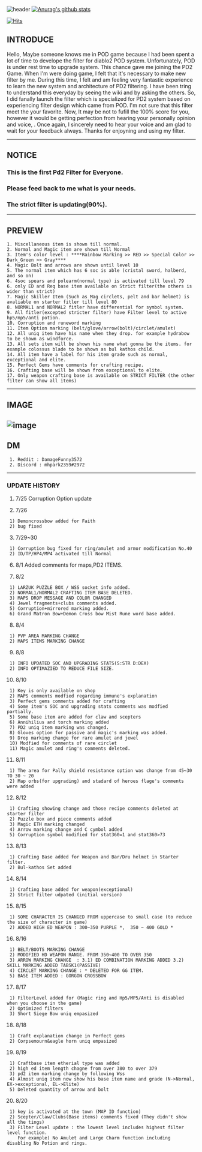 
![header](https://capsule-render.vercel.app/api?type=Waving&color=gradient&text=%20PiLLLa'sPD2filter%20%20&height=300&fontSize=80)
[![Anurag's github stats](https://github-readme-stats.vercel.app/api?username=PiLLLaa&show_icons=true&theme=synthwave)](https://github.com/PiLLLaa/github-readme-stats)

[![Hits](https://hits.seeyoufarm.com/api/count/incr/badge.svg?url=https%3A%2F%2Fgithub.com%2FPiLLLaa%2Fhit-counter)](https://hits.seeyoufarm.com)
 
 ## INTRODUCE
   Hello, Maybe someone knows me in POD game because I had been spent a lot of time to develope the filter for diablo2 POD system. Unfortunately, POD is under rest time to upgrade system. This chance gave me joining the PD2 Game. When I'm were doing game, I felt that it's necessary to make new filter by me. During this time, I felt and am feeling very fantastic experience to learn the new system and architecture of PD2 filtering. I have been tring to understand this everyday by seeing the wiki and by asking the others. So, I did fanally launch the filter which is specialized for PD2 system based on experiencing filter design which came from POD. I'm not sure that this filter meet the your favorite. Now, It may be not to fufill the 100% score for you, however it would be getting perfection from hearing your personally opinion and voice, . Once again, I sincerely need to hear your voice and am glad to wait for your feedback always. Thanks for enjoyning and using my filter.
 
 ----------------------------------------------------------------------------------------------------------------------
 
 ## NOTICE

 ### This is the first Pd2 Filter for Everyone. 
 ### Please feed back to me what is your needs.
 ### The strict filter is updating(90%).
  
 ----------------------------------------------------------------------------------------------------------------------
 ## PREVIEW
    
    1. Miscellaneous item is shown till normal.
    2. Normal and Magic item are shown till Normal
    3. Item's color level : ****Rainbow Marking >> RED >> Special Color >> Dark_Green >> Gray****
    4. Magic Bolt and arrows are shown until level 10
    5. The normal item which has 6 soc is able (cristal sword, halberd, and so on)
    6. 4soc spears and polearm(normal type) is activated till level 79
    6. only ED and Req base item available on Strict filter(the others is wider than strict)
    7. Magic Skiller Item (Such as Mag circlets, pelt and bar helmet) is avaliable on starter fitler till level 80
    8. NORMAL1 and NORMAL2 fitler have differential for symbol system. 
    9. All fitler(excepted stricter filter) have Filter level to active hp5/mp5/anti potion.
    10. Corruption and runeword marking
    11. Item Option marking (belt/glove/arrow(bolt)/circlet/amulet)
    12. All uniq item have his name when they drop. for example hydrabow to be shown as windforce.
    13. All sets item will be shown his name what gonna be the items. for example colossus blade to be shown as bul kathos child.
    14. All item have a label for his item grade such as normal, exceptional and elite.
    15. Perfect Gems have comments for crafting recipe.
    16. Crafting base will be shown from exceptional to elite.
    17. Only weapon crafting base is available on STRICT FILTER (the other filter can show all items)
    
    
    
    
    
----------------------------------------------------------------------------------------------------------------------   
## IMAGE    
 ![image](https://user-images.githubusercontent.com/76995697/185507965-8546a887-d6c1-4b69-9acb-40fcfad1a71d.png)
----------------------------------------------------------------------------------------------------------------------
## DM 
     1. Reddit : DamageFunny3572
     2. Discord : mhpark2359#2972

----------------------------------------------------------------------------------------------------------------------
### UPDATE HISTORY
   1. 7/25 Corruption Option update
  
   2. 7/26 
  
     1) Demoncrossbow added for Faith
     2) bug fixed 
     
   3. 7/29~30
   
     1) Corruption bug fixed for ring/amulet and armor modification No.40
     2) ID/TP/HP4/MP4 activated till Normal
     
   6. 8/1 Added comments for maps,PD2 ITEMS.
   
   7. 8/2 
 
     1) LARZUK PUZZLE BOX / WSS socket info added.
     2) NORMAL1/NORMAL2 CRAFTING ITEM BASE DELETED.
     3) MAPS DROP MESSAGE AND COLOR CHANGED
     4) Jewel fragments+clubs comments added.
     5) Corruption+mirrored marking added.
     6) Grand Matron Bow+Demon Cross bow Mist Rune word base added.
     
   8. 8/4 
 
     1) PVP AREA MARKING CHANGE
     2) MAPS ITEMS MARKING CHANGE
     
   9. 8/8 
 
     1) INFO UPDATED SOC AND UPGRADING STATS(S:STR D:DEX)
     2) INFO OPTIMAZIED TO REDUCE FILE SIZE.
    
   10. 8/10
 
     1) Key is only available on shop
     2) MAPS comments modfied regarding immune's explanation
     3) Perfect gems comments added for crafting
     4) Some item's SOC and upgrading stats comments was modfied partially.
     5) Some base item are added for claw and scepters
     6) Annihilius and torch marking added
     7) PD2 uniq item marking was changed.
     8) Gloves option for passive and magic's marking was added.
     9) Drop marking change for rare amulet and jewel
     10) Modfied for comments of rare circlet
     11) Magic amulet and ring's comments deleted.
     
   11. 8/11 
 
     1) The area for Pally shield resistance option was change from 45~30 TO 30 ~ 20
     2) Map orbs(for upgrading) and stadard of heroes flage's comments were added
     
   12. 8/12
 
     1) Crafting showing change and those recipe comments deleted at starter filter
     2) Puzzle box and piece comments added
     3) Magic ETH marking changed
     4) Arrow marking change and C cymbol added
     5) Corruption symbol modified for stat360=1 and stat360>73
    
   13. 8/13
  
     1) Crafting Base added for Weapon and Bar/Dru helmet in Starter filter.
     2) Bul-kathos Set added
     
   14. 8/14
  
     1) Crafting base added for weapon(exceptional)
     2) Strict filter udpated (initial version)
     
   15. 8/15
  
     1) SOME CHARACTER IS CHANGED FROM uppercase to small case (to reduce the size of character in game)
     2) ADDED HIGH ED WEAPON : 300~350 PURPLE *,  350 ~ 400 GOLD *

   16. 8/16
     
     1) BELT/BOOTS MARKING CHANGE 
     2) MODIFIED HD WEAPON RANGE. FROM 350~400 TO OVER 350
     3) ARROW MARKING CHANGE  : 3.1) ED COMBINATION MARKING ADDED 3.2) SKILL MARKING ADDED TABSK1(PASSIVE)
     4) CIRCLET MARKING CHANGE : * DELETED FOR GG ITEM.
     5) BASE ITEM ADDED : GORGON CROSSBOW
     
   17. 8/17
   
     1) FilterLevel added for (Magic ring and Hp5/MP5/Anti is disabled when you choose in the game)
     2) Optimized filters
     3) Short Siege Bow uniq empasized
  
   18. 8/18
     
     1) Craft explanation change in Perfect gems
     2) Corpsemourn&eagle horn uniq empasized
     
       
   19. 8/19
     
     1) Craftbase item etherial type was added
     2) high ed item length chagne from over 380 to over 379
     3) pd2 item marking change by following Wss
     4) Almost uniq item now show his base item name and grade (N->Normal, EX->exceptional, EL->Elite)
     5) Deleted quantity of arrow and bolt
     
   20. 8/20
     
     1) key is activated at the town (MAP ID function)
     2) Scepter/Claw/Clubs(Base items) comments fixed (They didn't show all the tings)
     3) Filter Level update : the lowest level includes highest filter level function.
        For example) No Amulet and Large Charm function including disabling No Potion and rings.
     
